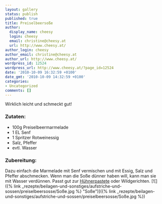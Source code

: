 ```yaml
---
layout: gallery
status: publish
published: true
title: Preiselbeersoße
author:
  display_name: cheesy
  login: cheesy
  email: christine@cheesy.at
  url: http://www.cheesy.at/
author_login: cheesy
author_email: christine@cheesy.at
author_url: http://www.cheesy.at/
wordpress_id: 12524
wordpress_url: http://www.cheesy.at/?page_id=12524
date: '2010-10-09 16:32:59 +0100'
date_gmt: '2010-10-09 14:32:59 +0100'
categories:
- Uncategorized
comments: []
---
```

<!--:de-->Wirklich leicht und schmeckt gut!
### Zutaten:
- 100g Preiselbeermarmelade
- 1 EL Senf
- 1 Spritzer Rotweinessig
- Salz, Pfeffer
- evtl. Wasser
### Zubereitung:
Dazu einfach die Marmelade mit Senf vermischen und mit Essig, Salz und Pfeffer abschmecken. Wenn man die Soße dünner haben will, kann man sie mit Wasser verdünnen. Passt gut zur [Hühnerpastete](http://www.cheesy.at/rezepte/vorspeisen/huhnerpastete/) oder Wildgerichten.
[![]({% link _rezepte/beilagen-und-sonstiges/aufstriche-und-sossen/preiselbeersosse/Soße.jpg %} "Soße")]({% link _rezepte/beilagen-und-sonstiges/aufstriche-und-sossen/preiselbeersosse/Soße.jpg %})
<!--:-->
